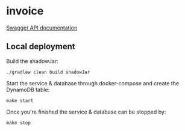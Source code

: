 # invoice

[Swagger API documentation](https://migreylopez.github.io/invoice/)

## Local deployment

Build the shadowJar:
```
./gradlew clean build shadowJar
```
Start the service & database through docker-compose and create the DynamoDB table:
```
make start
```
Once you're finished the service & database can be stopped by:
```
make stop
```